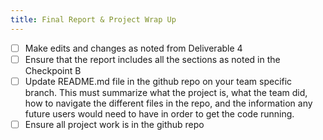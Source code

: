 ```yaml
---
title: Final Report & Project Wrap Up 
---
```


- [ ] Make edits and changes as noted from Deliverable 4
- [ ] Ensure that the report includes all the sections as noted in the Checkpoint B
- [ ] Update  README.md file in the github repo on your team specific branch. This must summarize what the project is, what the team did, how to navigate the different files in the repo, and the information any future users would need to have in order to get the code running.
- [ ] Ensure all project work is in the github repo
